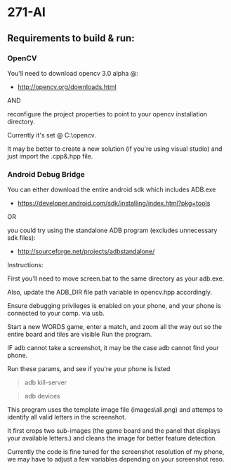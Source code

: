 271-AI
======


## Requirements to build & run:

### OpenCV


You'll need to download opencv 3.0 alpha @:

* http://opencv.org/downloads.html

AND

reconfigure the project properties to point to your opencv installation directory.

Currently it's set @ C:\opencv.

It may be better to create a new solution (if you're using visual studio) and just import the .cpp&.hpp file.

### Android Debug Bridge

You can either download the entire android sdk which includes ADB.exe

* https://developer.android.com/sdk/installing/index.html?pkg=tools

OR

you could try using the standalone ADB program (excludes unnecessary sdk files):

* http://sourceforge.net/projects/adbstandalone/



Instructions:

First you'll need to move screen.bat to the same directory as your adb.exe.

Also, update the ADB_DIR file path variable  in opencv.hpp accordingly.

Ensure debugging privileges is enabled on your phone, and your phone is connected to your comp. via usb.

Start a new WORDS game, enter a match, and zoom all the way out so the entire board and tiles are visible
Run the program.

IF adb cannot take a screenshot, it may be the case adb cannot find your phone.

Run these params, and see if you're your phone is listed

> adb kill-server

> adb devices

This program uses the template image file (images\all.png) and attemps to identify all valid letters in the screenshot.

It first crops two sub-images (the game board and the panel that displays your available letters.) and cleans the image for better feature detection.

Currently the code is fine tuned for the screenshot resolution of my phone, we may have to adjust a few variables depending on your screenshot reso.







 
